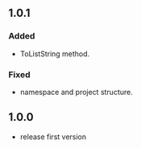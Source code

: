 ## 1.0.1

### Added

- ToListString method.

### Fixed

- namespace and project structure.


## 1.0.0

- release first version
